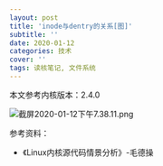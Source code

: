 ```yaml
---
layout: post
title: 'inode与dentry的关系[图]'
subtitle: ''
date: 2020-01-12
categories: 技术
cover: ''
tags: 读核笔记, 文件系统
---
```


本文参考内核版本：2.4.0

![截屏2020-01-12下午7.38.11.png](http://ww1.sinaimg.cn/large/c9caade4gy1gau215rnu3j21h213iqao.jpg)

参考资料：
- 《Linux内核源代码情景分析》-毛德操